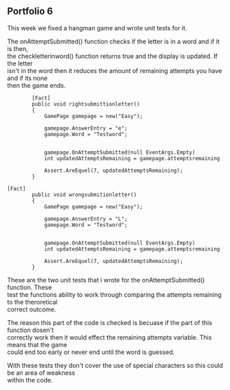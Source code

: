## Portfolio 6  

This week we fixed a hangman game and wrote unit tests for it.  
  
The onAttemptSubmitted() function checks if the letter is in a word and if it is then,  
the checkletterinword() function returns true and the display is updated. If the letter  
isn't in the word then it reduces the amount of remaining attempts you have and if its none  
then the game ends.

```
        [Fact]
        public void rightsubmittionletter()
        {
            GamePage gamepage = new("Easy");

            gamepage.AnswerEntry = "e";
            gamepage.Word = "Testword";
            

            gamepage.OnAttemptSubmitted(null EventArgs.Empty)
            int updatedAttemptsRemaining = gamepage.attemptsremaining

            Assert.AreEquel(7, updatedAttemptsRemaining);            
        }
```
```
[Fact]
        public void wrongsubmitionletter()
        {
            GamePage gamepage = new("Easy");

            gamepage.AnswerEntry = "L";
            gamepage.Word = "Testword";


            gamepage.OnAttemptSubmitted(null EventArgs.Empty)
            int updatedAttemptsRemaining = gamepage.attemptsremaining

            Assert.AreEquel(7, updatedAttemptsRemaining);
        }
```

These are the two unit tests that i wrote for the onAttemptSubmitted() function. These   
test the functions ability to work through comparing the attempts remaining to the theroretical  
correct outcome.  

  
The reason this part of the code is checked is becuase if the part of this function dosen't  
correctly work then it would effect the remaining attempts variable. This means that the game  
could end too early or never end until the word is guessed.

With these tests they don't cover the use of special characters so this could be an area of weakness  
within the code.